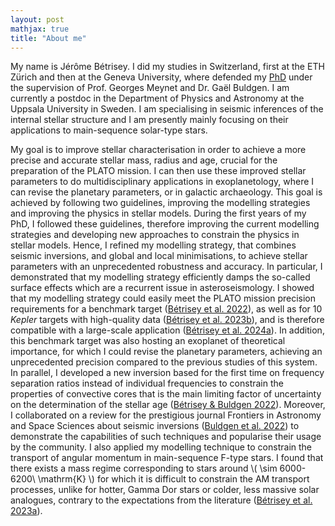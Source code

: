 ```yaml
---
layout: post
mathjax: true
title: "About me"
---
```


My name is Jérôme Bétrisey. I did my studies in Switzerland, first at the ETH Zürich and then at the Geneva University, where defended my [PhD](https://ui.adsabs.harvard.edu/abs/2024PhDT.........2B/abstract) under the supervision of Prof. Georges Meynet and Dr. Gaël Buldgen. I am currently a postdoc in the Department of Physics and Astronomy at the Uppsala University in Sweden. I am specialising in seismic inferences of the internal stellar structure and I am presently mainly focusing on their applications to main-sequence solar-type stars.

My goal is to improve stellar characterisation in order to achieve a more precise and accurate stellar mass, radius and age, crucial for the preparation of the PLATO mission. I can then use these improved stellar parameters to do multidisciplinary applications in exoplanetology, where I can revise the planetary parameters, or in galactic archaeology. This goal is achieved by following two guidelines, improving the modelling strategies and improving the physics in stellar models. During the first years of my PhD, I followed these guidelines, therefore improving the current modelling strategies and developing new approaches to constrain the physics in stellar models. Hence, I refined my modelling strategy, that combines seismic inversions, and global and local minimisations, to achieve stellar parameters with an unprecedented robustness and accuracy. In particular, I demonstrated that my modelling strategy efficiently damps the so-called surface effects which are a recurrent issue in asteroseismology. I showed that my modelling strategy could easily meet the PLATO mission precision requirements for a benchmark target ([Bétrisey et al. 2022](https://ui.adsabs.harvard.edu/abs/2022A%26A...659A..56B/abstract)), as well as for 10 *Kepler* targets with high-quality data ([Bétrisey et al. 2023b](https://ui.adsabs.harvard.edu/abs/2023arXiv230604509B/abstract)), and is therefore compatible with a large-scale application ([Bétrisey et al. 2024a](https://ui.adsabs.harvard.edu/abs/2024A%26A...681A..99B/abstract)). In addition, this benchmark target was also hosting an exoplanet of theoretical importance, for which I could revise the planetary parameters, achieving an unprecedented precision compared to the previous studies of this system. In parallel, I developed a new inversion based for the first time on frequency separation ratios instead of individual frequencies to constrain the properties of convective cores that is the main limiting factor of uncertainty on the determination of the stellar age ([Bétrisey & Buldgen 2022](https://ui.adsabs.harvard.edu/abs/2022A%26A...663A..92B/abstract)). Moreover, I collaborated on a review for the prestigious journal Frontiers in Astronomy and Space Sciences about seismic inversions ([Buldgen et al. 2022](https://ui.adsabs.harvard.edu/abs/2022FrASS...9.2373B/abstract)) to demonstrate the capabilities of such techniques  and popularise their usage by the community. I also applied my modelling technique to constrain the transport of angular momentum in main-sequence F-type stars. I found that there exists a mass regime corresponding to stars around \\( \sim 6000-6200\ \mathrm{K} \\) for which it is difficult to constrain the AM transport processes, unlike for hotter, Gamma Dor stars or colder, less massive solar analogues, contrary to the expectations from the literature ([Bétrisey et al. 2023a](https://ui.adsabs.harvard.edu/abs/2023A%26A...673L..11B/abstract)).
